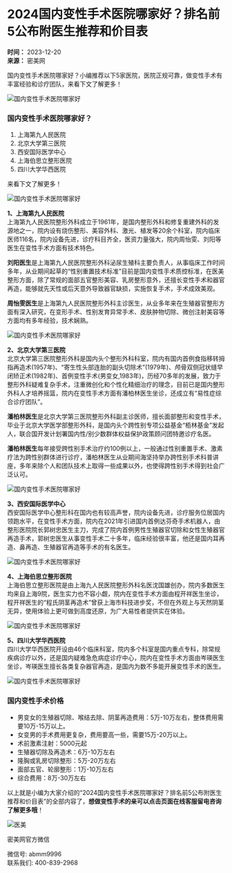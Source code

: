 # 2024国内变性手术医院哪家好？排名前5公布附医生推荐和价目表

**时间：** 2023-12-20  
**来源：** 密美网  

国内变性手术医院哪家好？小编推荐以下5家医院，医院正规可靠，做变性手术有丰富经验和诊疗团队，来看下文了解更多！

![国内变性手术医院哪家好](https://img.cnzxzj.com/cnzxzj/image/20231220/1703064544143856.jpg?x-oss-process=style/cnzxzj)

### 国内变性手术医院哪家好？

1. 上海第九人民医院
2. 北京大学第三医院
3. 西安国际医学中心
4. 上海伯思立整形医院
5. 四川大学华西医院

来看下文了解更多！

![国内变性手术医院哪家好](https://img.cnzxzj.com/cnzxzj/image/20231220/1703064551846590.jpg?x-oss-process=style/cnzxzj)

**1、上海第九人民医院**  
上海第九人民医院整形外科成立于1961年，是国内整形外科和修复重建外科的发源地之一，院内设有烧伤整形、美容外科、激光、植发等20余个科室，院内临床医师116名，院内设备先进，诊疗科目齐全，医资力量强大，院内周怡雯、刘阳等医生在变性手术方面有技术特色。

**刘阳医生**是上海第九人民医院整形外科泌尿生殖科主要负责人，从事临床工作时间多年，从业期间起草的“性别重置技术标准”目前是国内变性手术质控标准，在医美整形方面，除了常规的面部五官整形美容、乳房整形意外，还擅长变性手术和器官再造，能够就先天性或后天意外导致器官缺损，实施恢复手术，手术成效美观。

**周怡雯医生**是上海第九人民医院整形外科主诊医生，从业多年来在生殖器官整形方面有深入研究，在变形手术、性别发育异常手术、皮肤肿物切除、微创注射美容等方面均有多年经验，技术娴熟。

![国内变性手术医院哪家好](https://img.cnzxzj.com/cnzxzj/image/20231220/1703064600893384.jpg?x-oss-process=style/cnzxzj)

**2、北京大学第三医院**  
北京大学第三医院整形外科是国内头个整形外科科室，院内有国内首例食指移转拇指再造术(1957年)、“寄生性头部连胎的副头切除术”(1979年)、颅骨双侧冠状缝早闭矫正术(1982年)、首例变性手术(男变女,1983年)，历经70多年的发展，致力于整形外科疑难复杂手术，注重微创化和个性化精细治疗的理念，目前已是国内整形外科人才培养摇篮，院内在变性手术方面有潘柏林医生坐诊，还成立有“易性症综合诊疗团队”。

**潘柏林医生**是北京大学第三医院整形外科副主诊医师，擅长面部整形和变性手术，毕业于北京大学医学部整形外科，是国内头个跨性别专项公益基金“栢林基金”发起人，联合国开发计划署国内性/别少数群体权益保护政策顾问团特邀诊疗名医。

**潘柏林医生**每年接受跨性别手术治疗约100例以上，一般通过性别重置手术、激素疗法为跨性别群体进行诊疗，潘柏林医生从业期间海坚持举办跨性别手术科普讲座，多年来除个人和团队技术上取得一些成果以外，也使得跨性别手术得到社会广泛认可。

![国内变性手术医院哪家好](https://img.cnzxzj.com/cnzxzj/image/20231220/1703064567976331.jpg?x-oss-process=style/cnzxzj)

**3、西安国际医学中心**  
西安国际医学中心整形科在国内也有较高声誉，院内设备先进，诊疗服务位居国内领跑水平，在变性手术方面，院内在2021年引进国内首例达芬奇手术机器人，由整形医院院长郭树忠医生主刀，完成了院内首例男性生殖器官切除和女性生殖器官再造手术，郭树忠医生从事变性手术二十多年，临床经验很丰富，他还是国内耳再造、鼻再造、生殖器官再造等手术的有名医生。

![国内变性手术医院哪家好](https://img.cnzxzj.com/cnzxzj/image/20231220/1703064575197968.jpg?x-oss-process=style/cnzxzj)

**4、上海伯思立整形医院**  
上海伯思立整形医院是由上海九人民医院整形外科名医沈国雄创办，院内多数医生均来自上海9院，医生实力也不容小觑，院内在变性手术方面由程开祥医生坐诊，程开祥医生的“程氏阴茎再造术”曾获上海市科技进步奖，不但在外观上与天然阴茎无异，使用体验上更可做到高度还原，为广大易性者提供实在体验。

![国内变性手术医院哪家好](https://img.cnzxzj.com/cnzxzj/image/20231220/1703064580665845.jpg?x-oss-process=style/cnzxzj)

**5、四川大学华西医院**  
四川大学华西医院开设由46个临床科室，院内多个科室是国内重点专科，除常规疾病诊疗以外，还是国内疑难急危病症诊疗中心，院内在变性手术方面由岑瑛医生坐诊，岑瑛医生擅长各类复杂器官再造，是国内为数不多能开展变性手术的医生。

![国内变性手术医院哪家好](https://img.cnzxzj.com/cnzxzj/image/20231220/1703064611945456.jpg?x-oss-process=style/cnzxzj)

### 国内变性手术价格

- 男变女的生殖器切除、喉结去除、阴茎再造费用：5万-10万左右，整体费用需要10万-15万以上。
- 女变男的手术费用更复杂，费用要高一些，需要15万-20万以上。
- 术前激素注射：5000元起
- 生殖器切除及再造术：6万-10万左右
- 隆胸或乳房切除整形：5万-20万左右
- 面部五官、轮廓整形：1万-10万左右
- 综合费用：8万-30万左右

以上就是小编为大家介绍的“2024国内变性手术医院哪家好？排名前5公布附医生推荐和价目表”的全部内容了，**想做变性手术的亲可以点击页面在线客服留电咨询了解更多哦**！

![医美](/statics/cnzxzj/images/articleym.png)  

密美网官方微信  

微信号: abmm9996  
联系我们: 400-839-2968  